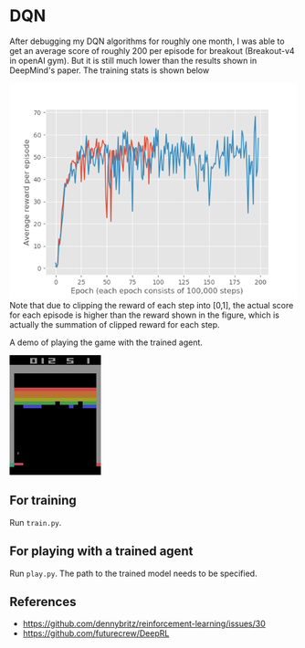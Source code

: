 # DQN 


After debugging my DQN algorithms for roughly one month, I was able to get an average score of roughly 200 per episode for breakout (Breakout-v4 in openAI gym). But it is still much lower than the results shown in DeepMind's paper. The training stats is shown below

![](media/training_stats.png)
Note that due to clipping the reward of each step into [0,1], the actual score for each episode is higher than the reward shown in the figure, which is actually the summation of clipped reward for each step. 


A demo of playing the game with the trained agent.

![](media/dqn_double_q.gif)


## For training 

Run `train.py`. 

## For playing with a trained agent

Run `play.py`. The path to the trained model needs to be specified. 


## References 
- https://github.com/dennybritz/reinforcement-learning/issues/30
- https://github.com/futurecrew/DeepRL
